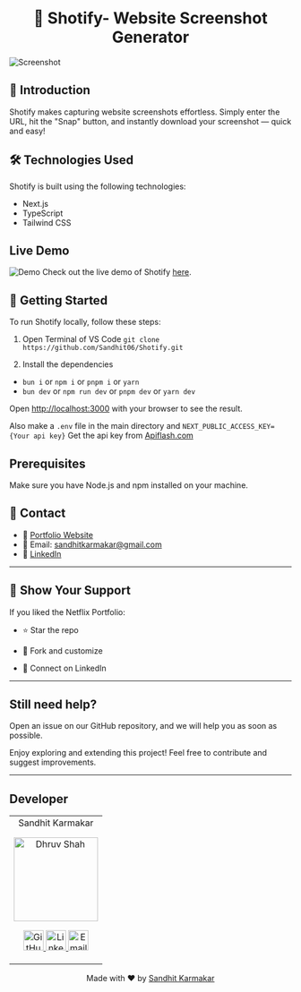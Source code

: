 <h1 align="center"><b>📸 Shotify- Website Screenshot Generator</b></h1>

![Screenshot](https://res.cloudinary.com/dyz1paeem/image/upload/v1745743473/shotify_2_ajiw3j.png)

## 📌 Introduction
Shotify makes capturing website screenshots effortless. Simply enter the URL, hit the "Snap" button, and instantly download your screenshot — quick and easy!

## 🛠️ Technologies Used

Shotify is built using the following technologies:

- Next.js
- TypeScript
- Tailwind CSS

## Live Demo

![Demo](https://res.cloudinary.com/dyz1paeem/image/upload/v1745744488/Mockup1_jixquo.jpg)
Check out the live demo of Shotify [here](https://shottify.vercel.app/).

## 🚀 Getting Started

To run Shotify locally, follow these steps:

1. Open Terminal of VS Code
   ```git clone https://github.com/Sandhit06/Shotify.git```

2. Install the dependencies
- `bun i` or `npm i` or `pnpm i` or `yarn`
- `bun dev` or `npm run dev` or `pnpm dev` or `yarn dev`

Open [http://localhost:3000](http://localhost:3000) with your browser to see the result.

Also make a `.env` file in the main directory and `NEXT_PUBLIC_ACCESS_KEY={Your api key}`
Get the api key from [Apiflash.com](https://api.apiflash.com/)


## Prerequisites

Make sure you have Node.js and npm installed on your machine.

## 📧 Contact

- 💼 [Portfolio Website](http://sandhit.tech/)
- 📧 Email: [sandhitkarmakar@gmail.com](mailto:sandhitkarmakar@gmail.com)
- 🔗 [LinkedIn](https://www.linkedin.com/in/sandhit-karmakar/)

---


## 🌟 Show Your Support
If you liked the Netflix Portfolio:

- ⭐ Star the repo

- 🔀 Fork and customize

- 🤝 Connect on LinkedIn

---

## Still need help?
Open an issue on our GitHub repository, and we will help you as soon as possible.

Enjoy exploring and extending this project! Feel free to contribute and suggest improvements.

---

## Developer
<table>
    <tr align="center">
        <td>
        Sandhit Karmakar
        <p align="center">
            <img src = "https://avatars.githubusercontent.com/u/90787826?v=4" width="150" height="150" alt="Dhruv Shah">
        </p>
            <p align="center">
                <a href = "https://github.com/Sandhit06">
                    <img src = "http://www.iconninja.com/files/241/825/211/round-collaboration-social-github-code-circle-network-icon.svg" width="36" height = "36" alt="GitHub"/>
                </a>
                <a href = "https://www.linkedin.com/in/sandhit-karmakar/" target="_blank">
                    <img src = "http://www.iconninja.com/files/863/607/751/network-linkedin-social-connection-circular-circle-media-icon.svg" width="36" height="36" alt="LinkedIn"/>
                </a>
                <a href = "mailto:sandhitkarmakar@gmail.com" target="_blank">
                    <img src = "https://www.iconninja.com/files/312/807/734/share-send-email-chat-circle-message-mail-icon.svg" width="36" height="36" alt="Email"/>
                </a>
            </p>
        </td>
    </tr>
</table>

<p align="center">
    Made with ❤️ by <a href="https://github.com/Sandhit06">Sandhit Karmakar</a>
</p>
